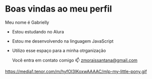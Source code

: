# Boas vindas ao meu perfil

Meu nome é Gabrielly

- Estou estudando no Alura
- Estou me desenvolvendo na linguagem JavaScript
- Utilizo esse espaço para a minha otrganização

  Você entra em contato comigo 📫
  zmoraissantana@gmail.com

 https://media1.tenor.com/m/hyfOI3IKoxwAAAAC/mlp-my-little-pony.gif
